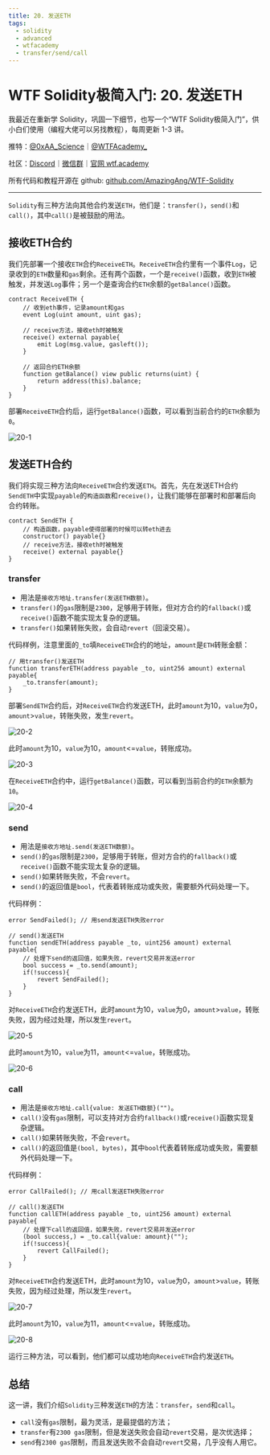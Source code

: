 ```yaml
---
title: 20. 发送ETH
tags:
  - solidity
  - advanced
  - wtfacademy
  - transfer/send/call
---
```


# WTF Solidity极简入门: 20. 发送ETH

我最近在重新学 Solidity，巩固一下细节，也写一个“WTF Solidity极简入门”，供小白们使用（编程大佬可以另找教程），每周更新 1-3 讲。

推特：[@0xAA_Science](https://twitter.com/0xAA_Science)｜[@WTFAcademy_](https://twitter.com/WTFAcademy_)

社区：[Discord](https://discord.gg/5akcruXrsk)｜[微信群](https://docs.google.com/forms/d/e/1FAIpQLSe4KGT8Sh6sJ7hedQRuIYirOoZK_85miz3dw7vA1-YjodgJ-A/viewform?usp=sf_link)｜[官网 wtf.academy](https://wtf.academy)

所有代码和教程开源在 github: [github.com/AmazingAng/WTF-Solidity](https://github.com/AmazingAng/WTF-Solidity)

---
`Solidity`有三种方法向其他合约发送`ETH`，他们是：`transfer()`，`send()`和`call()`，其中`call()`是被鼓励的用法。

## 接收ETH合约

我们先部署一个接收`ETH`合约`ReceiveETH`。`ReceiveETH`合约里有一个事件`Log`，记录收到的`ETH`数量和`gas`剩余。还有两个函数，一个是`receive()`函数，收到`ETH`被触发，并发送`Log`事件；另一个是查询合约`ETH`余额的`getBalance()`函数。

```solidity
contract ReceiveETH {
    // 收到eth事件，记录amount和gas
    event Log(uint amount, uint gas);
    
    // receive方法，接收eth时被触发
    receive() external payable{
        emit Log(msg.value, gasleft());
    }
    
    // 返回合约ETH余额
    function getBalance() view public returns(uint) {
        return address(this).balance;
    }
}
```

部署`ReceiveETH`合约后，运行`getBalance()`函数，可以看到当前合约的`ETH`余额为`0`。

![20-1](./img/20-1.png)

## 发送ETH合约

我们将实现三种方法向`ReceiveETH`合约发送`ETH`。首先，先在发送ETH合约`SendETH`中实现`payable`的`构造函数`和`receive()`，让我们能够在部署时和部署后向合约转账。

```solidity
contract SendETH {
    // 构造函数，payable使得部署的时候可以转eth进去
    constructor() payable{}
    // receive方法，接收eth时被触发
    receive() external payable{}
}
```

### transfer

- 用法是`接收方地址.transfer(发送ETH数额)`。
- `transfer()`的`gas`限制是`2300`，足够用于转账，但对方合约的`fallback()`或`receive()`函数不能实现太复杂的逻辑。
- `transfer()`如果转账失败，会自动`revert`（回滚交易）。

代码样例，注意里面的`_to`填`ReceiveETH`合约的地址，`amount`是`ETH`转账金额：

```solidity
// 用transfer()发送ETH
function transferETH(address payable _to, uint256 amount) external payable{
    _to.transfer(amount);
}
```

部署`SendETH`合约后，对`ReceiveETH`合约发送ETH，此时`amount`为10，`value`为0，`amount`>`value`，转账失败，发生`revert`。

![20-2](./img/20-2.png)

此时`amount`为10，`value`为10，`amount`<=`value`，转账成功。

![20-3](./img/20-3.png)

在`ReceiveETH`合约中，运行`getBalance()`函数，可以看到当前合约的`ETH`余额为`10`。

![20-4](./img/20-4.png)

### send

- 用法是`接收方地址.send(发送ETH数额)`。
- `send()`的`gas`限制是`2300`，足够用于转账，但对方合约的`fallback()`或`receive()`函数不能实现太复杂的逻辑。
- `send()`如果转账失败，不会`revert`。
- `send()`的返回值是`bool`，代表着转账成功或失败，需要额外代码处理一下。

代码样例：

```solidity
error SendFailed(); // 用send发送ETH失败error

// send()发送ETH
function sendETH(address payable _to, uint256 amount) external payable{
    // 处理下send的返回值，如果失败，revert交易并发送error
    bool success = _to.send(amount);
    if(!success){
        revert SendFailed();
    }
}
```

对`ReceiveETH`合约发送ETH，此时`amount`为10，`value`为0，`amount`>`value`，转账失败，因为经过处理，所以发生`revert`。

![20-5](./img/20-5.png)

此时`amount`为10，`value`为11，`amount`<=`value`，转账成功。

![20-6](./img/20-6.png)

### call

- 用法是`接收方地址.call{value: 发送ETH数额}("")`。
- `call()`没有`gas`限制，可以支持对方合约`fallback()`或`receive()`函数实现复杂逻辑。
- `call()`如果转账失败，不会`revert`。
- `call()`的返回值是`(bool, bytes)`，其中`bool`代表着转账成功或失败，需要额外代码处理一下。

代码样例：

```solidity
error CallFailed(); // 用call发送ETH失败error

// call()发送ETH
function callETH(address payable _to, uint256 amount) external payable{
    // 处理下call的返回值，如果失败，revert交易并发送error
    (bool success,) = _to.call{value: amount}("");
    if(!success){
        revert CallFailed();
    }
}
```

对`ReceiveETH`合约发送ETH，此时`amount`为10，`value`为0，`amount`>`value`，转账失败，因为经过处理，所以发生`revert`。

![20-7](./img/20-7.png)

此时`amount`为10，`value`为11，`amount`<=`value`，转账成功。

![20-8](./img/20-8.png)

运行三种方法，可以看到，他们都可以成功地向`ReceiveETH`合约发送`ETH`。

## 总结

这一讲，我们介绍`Solidity`三种发送`ETH`的方法：`transfer`，`send`和`call`。

- `call`没有`gas`限制，最为灵活，是最提倡的方法；
- `transfer`有`2300 gas`限制，但是发送失败会自动`revert`交易，是次优选择；
- `send`有`2300 gas`限制，而且发送失败不会自动`revert`交易，几乎没有人用它。
